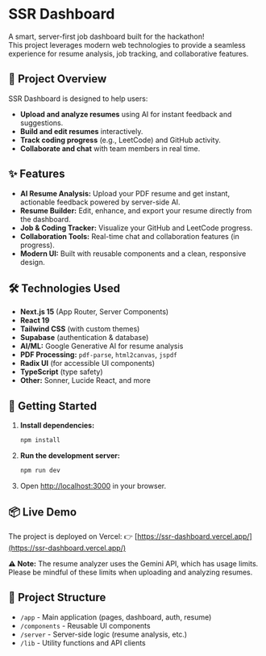 # SSR Dashboard

A smart, server-first job dashboard built for the hackathon!  
This project leverages modern web technologies to provide a seamless experience for resume analysis, job tracking, and collaborative features.

## 🚀 Project Overview

SSR Dashboard is designed to help users:
- **Upload and analyze resumes** using AI for instant feedback and suggestions.
- **Build and edit resumes** interactively.
- **Track coding progress** (e.g., LeetCode) and GitHub activity.
- **Collaborate and chat** with team members in real time.

## ✨ Features

- **AI Resume Analysis:** Upload your PDF resume and get instant, actionable feedback powered by server-side AI.
- **Resume Builder:** Edit, enhance, and export your resume directly from the dashboard.
- **Job & Coding Tracker:** Visualize your GitHub and LeetCode progress.
- **Collaboration Tools:** Real-time chat and collaboration features (in progress).
- **Modern UI:** Built with reusable components and a clean, responsive design.

## 🛠️ Technologies Used

- **Next.js 15** (App Router, Server Components)
- **React 19**
- **Tailwind CSS** (with custom themes)
- **Supabase** (authentication & database)
- **AI/ML:** Google Generative AI for resume analysis
- **PDF Processing:** `pdf-parse`, `html2canvas`, `jspdf`
- **Radix UI** (for accessible UI components)
- **TypeScript** (type safety)
- **Other:** Sonner, Lucide React, and more

## 🏁 Getting Started

1. **Install dependencies:**
   ```bash
   npm install
   ```
2. **Run the development server:**
   ```bash
   npm run dev
   ```
3. Open [http://localhost:3000](http://localhost:3000) in your browser.

## 📦 Live Demo

The project is deployed on Vercel:
👉 [https://ssr-dashboard.vercel.app/](https://ssr-dashboard.vercel.app/)

**⚠️ Note:** The resume analyzer uses the Gemini API, which has usage limits. Please be mindful of these limits when uploading and analyzing resumes.

## 📂 Project Structure

- `/app` - Main application (pages, dashboard, auth, resume)
- `/components` - Reusable UI components
- `/server` - Server-side logic (resume analysis, etc.)
- `/lib` - Utility functions and API clients
